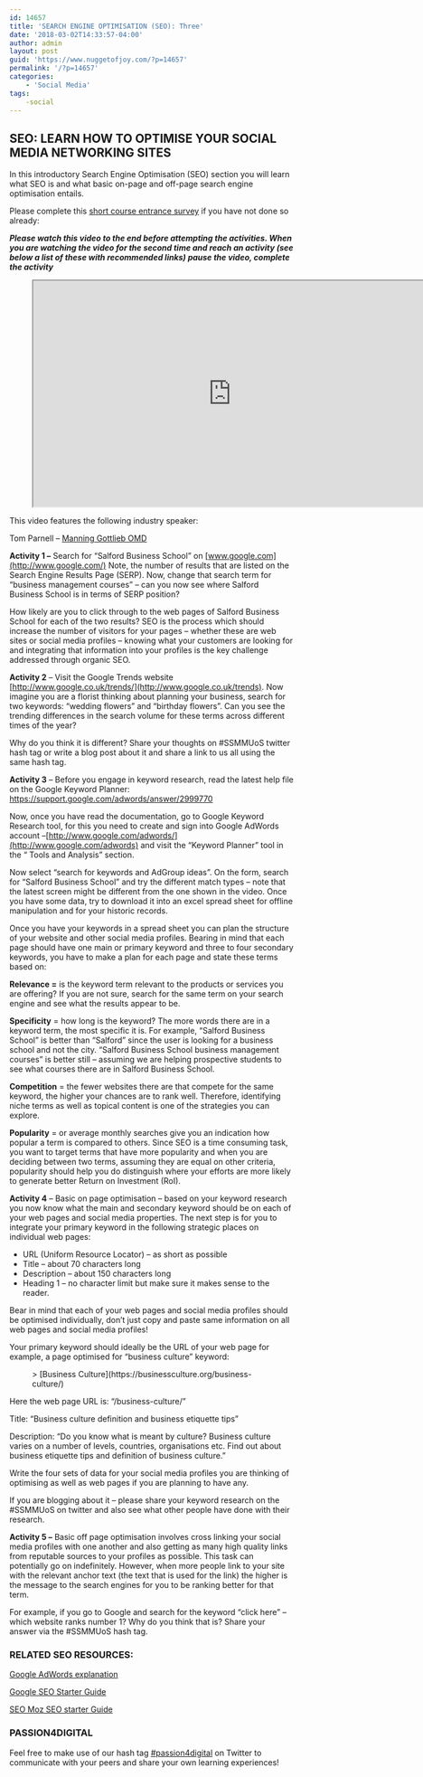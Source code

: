 ```yaml
---
id: 14657
title: 'SEARCH ENGINE OPTIMISATION (SEO): Three'
date: '2018-03-02T14:33:57-04:00'
author: admin
layout: post
guid: 'https://www.nuggetofjoy.com/?p=14657'
permalink: '/?p=14657'
categories:
    - 'Social Media'
tags:
    -social
---
```


## SEO: LEARN HOW TO OPTIMISE YOUR SOCIAL MEDIA NETWORKING SITES

In this introductory Search Engine Optimisation (SEO) section you will learn what SEO is and what basic on-page and off-page search engine optimisation entails.

Please complete this [short course entrance survey](https://docs.google.com/forms/d/1iamq46rLCcjOA6rIZT4BV7a9Dn522IaxO_DRt5zZg4U/viewform) if you have not done so already:

***Please watch this video to the end before attempting the activities. When you are watching the video for the second time and reach an activity (see below a list of these with recommended links) pause the video, complete the activity***

<figure><iframe allowfullscreen="allowfullscreen" height="400" loading="lazy" src="https://www.youtube.com/embed/zw27cRcwtM0" width="700"></iframe></figure>  
This video features the following industry speaker:

Tom Parnell – [Manning Gottlieb OMD](http://ukgroup.omd.com/mgomd)

**Activity 1 –** Search for “Salford Business School” on [www.google.com](http://www.google.com/) Note, the number of results that are listed on the Search Engine Results Page (SERP). Now, change that search term for “business management courses” – can you now see where Salford Business School is in terms of SERP position?

How likely are you to click through to the web pages of Salford Business School for each of the two results? SEO is the process which should increase the number of visitors for your pages – whether these are web sites or social media profiles – knowing what your customers are looking for and integrating that information into your profiles is the key challenge addressed through organic SEO.

**Activity 2** – Visit the Google Trends website [http://www.google.co.uk/trends/](http://www.google.co.uk/trends). Now imagine you are a florist thinking about planning your business, search for two keywords: “wedding flowers” and “birthday flowers”. Can you see the trending differences in the search volume for these terms across different times of the year?

Why do you think it is different? Share your thoughts on #SSMMUoS twitter hash tag or write a blog post about it and share a link to us all using the same hash tag.

**Activity 3** – Before you engage in keyword research, read the latest help file on the Google Keyword Planner: <https://support.google.com/adwords/answer/2999770>

Now, once you have read the documentation, go to Google Keyword Research tool, for this you need to create and sign into Google AdWords account –[http://www.google.com/adwords/](http://www.google.com/adwords) and visit the “Keyword Planner” tool in the “ Tools and Analysis” section.

Now select “search for keywords and AdGroup ideas”. On the form, search for “Salford Business School” and try the different match types – note that the latest screen might be different from the one shown in the video. Once you have some data, try to download it into an excel spread sheet for offline manipulation and for your historic records.

Once you have your keywords in a spread sheet you can plan the structure of your website and other social media profiles. Bearing in mind that each page should have one main or primary keyword and three to four secondary keywords, you have to make a plan for each page and state these terms based on:

**Relevance =** is the keyword term relevant to the products or services you are offering? If you are not sure, search for the same term on your search engine and see what the results appear to be.

**Specificity** = how long is the keyword? The more words there are in a keyword term, the most specific it is. For example, “Salford Business School” is better than “Salford” since the user is looking for a business school and not the city. “Salford Business School business management courses” is better still – assuming we are helping prospective students to see what courses there are in Salford Business School.

**Competition** = the fewer websites there are that compete for the same keyword, the higher your chances are to rank well. Therefore, identifying niche terms as well as topical content is one of the strategies you can explore.

**Popularity** = or average monthly searches give you an indication how popular a term is compared to others. Since SEO is a time consuming task, you want to target terms that have more popularity and when you are deciding between two terms, assuming they are equal on other criteria, popularity should help you do distinguish where your efforts are more likely to generate better Return on Investment (RoI).

**Activity 4** – Basic on page optimisation – based on your keyword research you now know what the main and secondary keyword should be on each of your web pages and social media properties. The next step is for you to integrate your primary keyword in the following strategic places on individual web pages:

- URL (Uniform Resource Locator) – as short as possible
- Title – about 70 characters long
- Description – about 150 characters long
- Heading 1 – no character limit but make sure it makes sense to the reader.

Bear in mind that each of your web pages and social media profiles should be optimised individually, don’t just copy and paste same information on all web pages and social media profiles!

Your primary keyword should ideally be the URL of your web page for example, a page optimised for “business culture” keyword:

<figure class="wp-block-embed is-type-wp-embed is-provider-business-culture">> [Business Culture](https://businessculture.org/business-culture/)

<iframe class="wp-embedded-content" data-secret="35qbk4HFH7" frameborder="0" height="282" loading="lazy" marginheight="0" marginwidth="0" sandbox="allow-scripts" scrolling="no" security="restricted" src="https://businessculture.org/business-culture/embed/#?secret=JMqCgL34IS#?secret=35qbk4HFH7" style="position: absolute; visibility: hidden;" title="“Business Culture” — Business Culture" width="500"></iframe></figure>Here the web page URL is: “/business-culture/”

Title: “Business culture definition and business etiquette tips”

Description: “Do you know what is meant by culture? Business culture varies on a number of levels, countries, organisations etc. Find out about business etiquette tips and definition of business culture.”

Write the four sets of data for your social media profiles you are thinking of optimising as well as web pages if you are planning to have any.

If you are blogging about it – please share your keyword research on the #SSMMUoS on twitter and also see what other people have done with their research.

**Activity 5 –** Basic off page optimisation involves cross linking your social media profiles with one another and also getting as many high quality links from reputable sources to your profiles as possible. This task can potentially go on indefinitely. However, when more people link to your site with the relevant anchor text (the text that is used for the link) the higher is the message to the search engines for you to be ranking better for that term.

For example, if you go to Google and search for the keyword “click here” – which website ranks number 1? Why do you think that is? Share your answer via the #SSMMUoS hash tag.

### RELATED SEO RESOURCES:

[Google AdWords explanation](https://support.google.com/adwords/answer/2999770?hl=en-GB&ref_topic=3175091)

[Google SEO Starter Guide](http://static.googleusercontent.com/external_content/untrusted_dlcp/www.google.co.uk/en/uk/webmasters/docs/search-engine-optimization-starter-guide.pdf)


[SEO Moz SEO starter Guide](http://moz.com/beginners-guide-to-seo)

### PASSION4DIGITAL

Feel free to make use of our hash tag [\#passion4digital](https://twitter.com/search?q=%23passion4digital) on Twitter to communicate with your peers and share your own learning experiences!

